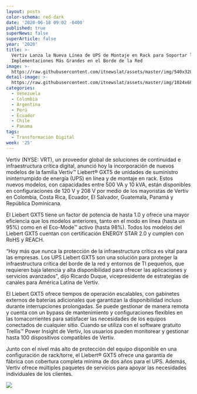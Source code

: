 ```yaml
---
layout: posts
color-schema: red-dark
date: '2020-06-18 09:02 -0400'
published: true
superNews: false
superArticle: false
year: '2020'
title: >-
  Vertiv Lanza la Nueva Línea de UPS de Montaje en Rack para Soportar las
  Implementaciones Más Grandes en el Borde de la Red
image: >-
  https://raw.githubusercontent.com/itnewslat/assets/master/img/540x320/Vertiv-Liebert-GXT5-p.jpg
detail-image: >-
  https://raw.githubusercontent.com/itnewslat/assets/master/img/1024x680/Vertiv-Liebert-GXT5-g.jpg
categories:
  - Venezuela
  - Colombia
  - Argentina
  - Perú
  - Ecuador
  - Chile
  - Panama
tags:
  - Transformación Digital
week: '25'
---
```

Vertiv (NYSE: VRT), un proveedor global de soluciones de continuidad e infraestructura crítica digital, anunció hoy la incorporación de nuevos modelos de la familia Vertiv™ Liebert® GXT5 de unidades de suministro ininterrumpido de energía (UPS) en línea y de montaje en rack. Estos nuevos modelos, con capacidades entre 500 VA y 10 kVA, están disponibles en configuraciones de 120 V y 208 V por medio de los mayoristas de Vertiv en Colombia, Costa Rica, Ecuador, El Salvador, Guatemala, Panamá y República Dominicana.

El Liebert GXT5 tiene un factor de potencia de hasta 1.0 y ofrece una mayor eficiencia que los modelos anteriores, tanto en el modo en línea (hasta un 95%) como en el Eco-Mode™ activo (hasta 98%). Todos los modelos del Liebert GXT5 cuentan con certificación ENERGY STAR 2.0 y cumplen con RoHS y REACH.

“Hoy más que nunca la protección de la infraestructura crítica es vital para las empresas. Los UPS Liebert GXT5 son una solución para proteger la infraestructura crítica del borde de la red y entornos de TI pequeños, que requieren baja latencia y alta disponibilidad para ofrecer las aplicaciones y servicios avanzados", dijo Ricardo Duque, vicepresidente de estrategias de canales para América Latina de Vertiv.

El Liebert GXT5 ofrece tiempos de operación escalables, con gabinetes externos de baterías adicionales que garantizan la disponibilidad incluso durante interrupciones prolongadas. Se puede gestionar de manera remota y cuenta con un bypass de mantenimiento y configuraciones flexibles en las tomacorrientes para satisfacer las necesidades de los equipos conectados de cualquier sitio. Cuando se utiliza con el software gratuito Trellis™ Power Insight de Vertiv, los usuarios pueden monitorear y gestionar hasta 100 dispositivos compatibles de Vertiv.

Junto con el nivel más alto de protección del equipo disponible en una configuración de rack/torre, el Liebert® GXT5 ofrece una garantía de fábrica con cobertura completa mínima de dos años para el UPS. Además, Vertiv ofrece múltiples paquetes de servicios para apoyar las necesidades individuales de los clientes.

<img src="https://tracker.metricool.com/c3po.jpg?hash=56f88a41e39ab42c063cc51676587a04"/>